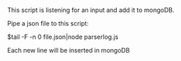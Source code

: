 This script is listening for an input and add it to mongoDB.

Pipe a json file to this script:

$tail -F -n 0 file.json|node parserlog.js

Each new line will be inserted in mongoDB
